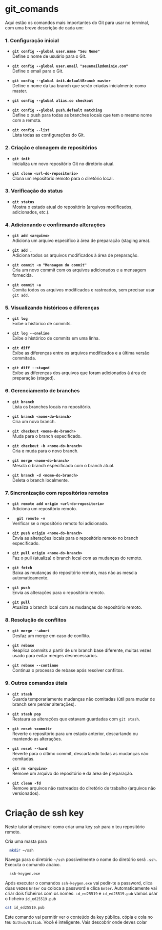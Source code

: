 # git_comands

Aqui estão os comandos mais importantes do Git para usar no terminal, com uma breve descrição de cada um:

### 1. **Configuração inicial**
- **`git config --global user.name "Seu Nome"`**  
  Define o nome de usuário para o Git.

- **`git config --global user.email "seuemail@dominio.com"`**  
  Define o email para o Git.

- **`git config --global init.defaultBranch master`**  
  Define o nome da tua branch que serão criadas inicialmente como master.


- **`git config --global alias.co checkout`**  

- **`git config --global push.default matching`**  
  Define o push para todas as branches locais que tem o mesmo nome com a remota.
  
- **`git config --list`**  
  Lista todas as configurações do Git.


### 2. **Criação e clonagem de repositórios**
- **`git init`**  
  Inicializa um novo repositório Git no diretório atual.

- **`git clone <url-do-repositorio>`**  
  Clona um repositório remoto para o diretório local.

### 3. **Verificação do status**
- **`git status`**  
  Mostra o estado atual do repositório (arquivos modificados, adicionados, etc.).

### 4. **Adicionando e confirmando alterações**
- **`git add <arquivo>`**  
  Adiciona um arquivo específico à área de preparação (staging area).

- **`git add .`**  
  Adiciona todos os arquivos modificados à área de preparação.

- **`git commit -m "Mensagem do commit"`**  
  Cria um novo commit com os arquivos adicionados e a mensagem fornecida.

- **`git commit -a`**  
  Comita todos os arquivos modificados e rastreados, sem precisar usar `git add`.

### 5. **Visualizando históricos e diferenças**
- **`git log`**  
  Exibe o histórico de commits.

- **`git log --oneline`**  
  Exibe o histórico de commits em uma linha.

- **`git diff`**  
  Exibe as diferenças entre os arquivos modificados e a última versão commitada.

- **`git diff --staged`**  
  Exibe as diferenças dos arquivos que foram adicionados à área de preparação (staged).

### 6. **Gerenciamento de branches**
- **`git branch`**  
  Lista os branches locais no repositório.

- **`git branch <nome-do-branch>`**  
  Cria um novo branch.

- **`git checkout <nome-do-branch>`**  
  Muda para o branch especificado.

- **`git checkout -b <nome-do-branch>`**  
  Cria e muda para o novo branch.

- **`git merge <nome-do-branch>`**  
  Mescla o branch especificado com o branch atual.

- **`git branch -d <nome-do-branch>`**  
  Deleta o branch localmente.

### 7. **Sincronização com repositórios remotos**
- **`git remote add origin <url-do-repositorio>`**  
  Adiciona um repositório remoto.

- **`  git remote -v`**  
  Verificar se o repositório remoto foi adicionado.

- **`git push origin <nome-do-branch>`**  
  Envia as alterações locais para o repositório remoto no branch especificado.

- **`git pull origin <nome-do-branch>`**  
  Faz o pull (atualiza) o branch local com as mudanças do remoto.

- **`git fetch`**  
  Baixa as mudanças do repositório remoto, mas não as mescla automaticamente.

- **`git push`**  
  Envia as alterações para o repositório remoto.

- **`git pull`**  
  Atualiza o branch local com as mudanças do repositório remoto.

### 8. **Resolução de conflitos**
- **`git merge --abort`**  
  Desfaz um merge em caso de conflito.

- **`git rebase`**  
  Reaplica commits a partir de um branch base diferente, muitas vezes usado para evitar merges desnecessários.

- **`git rebase --continue`**  
  Continua o processo de rebase após resolver conflitos.

### 9. **Outros comandos úteis**
- **`git stash`**  
  Guarda temporariamente mudanças não comitadas (útil para mudar de branch sem perder alterações).

- **`git stash pop`**  
  Restaura as alterações que estavam guardadas com `git stash`.

- **`git reset <commit>`**  
  Reverte o repositório para um estado anterior, descartando ou mantendo as alterações.

- **`git reset --hard`**  
  Reverte para o último commit, descartando todas as mudanças não comitadas.

- **`git rm <arquivo>`**  
  Remove um arquivo do repositório e da área de preparação.

- **`git clean -fd`**  
  Remove arquivos não rastreados do diretório de trabalho (arquivos não versionados).

# Criação de ssh key
Neste tutorial ensinarei como criar uma key `ssh` para o teu repositório remoto.

Cria uma masta para 
```sh
  mkdir ~/ssh
```
Navega para o diretório `~/ssh` possivelmente o nome do diretório será `.ssh`. 
Executa o comando abaixo.

```sh
  ssh-keygen.exe
```

Após executar o comandos `ssh-keygen.exe` vai pedir-te a password, clica duas vezes `Enter` ou coloca a password e clica `Enter`. 
Automaticamente vai criar dois ficheiros com os nomes: `id_ed25519` e `id_ed25519.pub`
vamos usar o ficheiro  `id_ed25519.pub`
```sh
cat id_ed25519.pub
```
Este comando vai permitir ver o conteúdo da key pública. cópia e cola no teu `Github/GitLab`.
Você é inteligente. Vais descobrir onde deves colar
